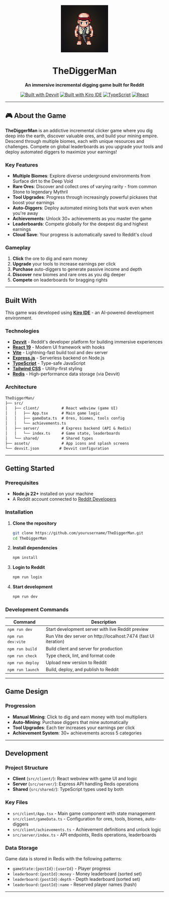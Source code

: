 <div align="center">
  <img src="assets/appicon.png" alt="TheDiggerMan Icon" width="150" height="150">

  # TheDiggerMan

  **An immersive incremental digging game built for Reddit**

  [![Built with Devvit](https://img.shields.io/badge/Built%20with-Devvit-FF4500?style=flat-square&logo=reddit)](https://developers.reddit.com/)
  [![Built with Kiro IDE](https://img.shields.io/badge/Built%20with-Kiro%20IDE-00D9FF?style=flat-square)](https://kiro.ai/)
  [![TypeScript](https://img.shields.io/badge/TypeScript-5.8-3178C6?style=flat-square&logo=typescript)](https://www.typescriptlang.org/)
  [![React](https://img.shields.io/badge/React-19.1-61DAFB?style=flat-square&logo=react)](https://react.dev/)
</div>

---

## 🎮 About the Game

**TheDiggerMan** is an addictive incremental clicker game where you dig deep into the earth, discover valuable ores, and build your mining empire. Descend through multiple biomes, each with unique resources and challenges. Compete on global leaderboards as you upgrade your tools and deploy automated diggers to maximize your earnings!

### Key Features

- **Multiple Biomes**: Explore diverse underground environments from Surface dirt to the Deep Void
- **Rare Ores**: Discover and collect ores of varying rarity - from common Stone to legendary Mythril
- **Tool Upgrades**: Progress through increasingly powerful pickaxes that boost your earnings
- **Auto-Diggers**: Deploy automated mining bots that work even when you're away
- **Achievements**: Unlock 30+ achievements as you master the game
- **Leaderboards**: Compete globally for the deepest dig and highest earnings
- **Cloud Save**: Your progress is automatically saved to Reddit's cloud

### Gameplay

1. **Click** the ore to dig and earn money
2. **Upgrade** your tools to increase earnings per click
3. **Purchase** auto-diggers to generate passive income and depth
4. **Discover** new biomes and rare ores as you dig deeper
5. **Compete** on leaderboards for bragging rights

---

## Built With

This game was developed using **[Kiro IDE](https://kiro.ai/)** - an AI-powered development environment.

### Technologies

- **[Devvit](https://developers.reddit.com/)** - Reddit's developer platform for building immersive experiences
- **[React 19](https://react.dev/)** - Modern UI framework with hooks
- **[Vite](https://vite.dev/)** - Lightning-fast build tool and dev server
- **[Express.js](https://expressjs.com/)** - Serverless backend on Node.js
- **[TypeScript](https://www.typescriptlang.org/)** - Type-safe JavaScript
- **[Tailwind CSS](https://tailwindcss.com/)** - Utility-first styling
- **[Redis](https://redis.io/)** - High-performance data storage (via Devvit)

### Architecture

```
TheDiggerMan/
├── src/
│   ├── client/          # React webview (game UI)
│   │   ├── App.tsx      # Main game logic
│   │   ├── gameData.ts  # Ores, biomes, tools config
│   │   └── achievements.ts
│   ├── server/          # Express backend (API & Redis)
│   │   └── index.ts     # Game state, leaderboards
│   └── shared/          # Shared types
├── assets/              # App icons and splash screens
└── devvit.json         # Devvit configuration
```

---

## Getting Started

### Prerequisites

- **Node.js 22+** installed on your machine
- A Reddit account connected to [Reddit Developers](https://developers.reddit.com/)

### Installation

1. **Clone the repository**
   ```bash
   git clone https://github.com/yourusername/TheDiggerMan.git
   cd TheDiggerMan
   ```

2. **Install dependencies**
   ```bash
   npm install
   ```

3. **Login to Reddit**
   ```bash
   npm run login
   ```

4. **Start development**
   ```bash
   npm run dev
   ```

### Development Commands

| Command | Description |
|---------|-------------|
| `npm run dev` | Start development server with live Reddit preview |
| `npm run dev:vite` | Run Vite dev server on http://localhost:7474 (fast UI iteration) |
| `npm run build` | Build client and server for production |
| `npm run check` | Type check, lint, and format code |
| `npm run deploy` | Upload new version to Reddit |
| `npm run launch` | Build, deploy, and publish to Reddit |

---

## Game Design

### Progression
- **Manual Mining**: Click to dig and earn money with tool multipliers
- **Auto-Mining**: Purchase diggers that mine automatically
- **Tool Upgrades**: Each tier increases your earnings per click
- **Achievement System**: 30+ achievements across 5 categories

---

## Development

### Project Structure

- **Client** (`src/client/`): React webview with game UI and logic
- **Server** (`src/server/`): Express API handling Redis operations
- **Shared** (`src/shared/`): TypeScript types used by both

### Key Files

- `src/client/App.tsx` - Main game component with state management
- `src/client/gameData.ts` - Configuration for ores, tools, biomes, auto-diggers
- `src/client/achievements.ts` - Achievement definitions and unlock logic
- `src/server/index.ts` - API endpoints, Redis operations, leaderboards

### Data Storage

Game data is stored in Redis with the following patterns:
- `gameState:{postId}:{userId}` - Player progress
- `leaderboard:{postId}:money` - Money leaderboard (sorted set)
- `leaderboard:{postId}:depth` - Depth leaderboard (sorted set)
- `leaderboard:{postId}:name` - Reserved player names (hash)

---

